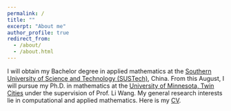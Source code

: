 ```yaml
---
permalink: /
title: ""
excerpt: "About me"
author_profile: true
redirect_from: 
  - /about/
  - /about.html
---
```


I will obtain my Bachelor degree in applied mathematics at the [Southern University of Science and Technology (SUSTech)](https://www.sustech.edu.cn/en/), China. From this August, I will pursue my Ph.D. in mathematics at the [University of Minnesota, Twin Cities](https://twin-cities.umn.edu/) under the supervision of Prof. Li Wang. My general research interests lie in computational and applied mathematics. Here is my [CV](https://hv1000.github.io/files/Yan_HUANG_CV.pdf).
